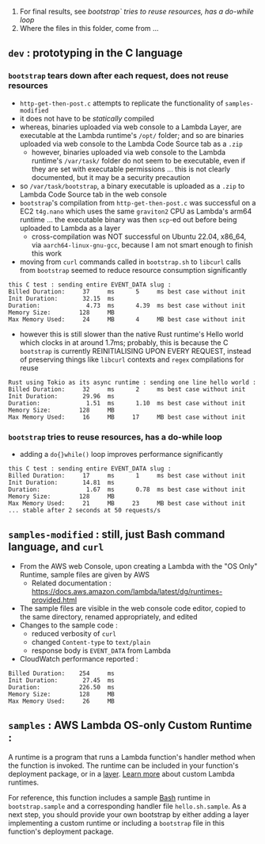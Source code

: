 1. For final results, see *bootstrap` tries to reuse resources, has a do-while loop*
2. Where the files in this folder, come from ...

## `dev` : prototyping in the C language

### `bootstrap` tears down after each request, does not reuse resources
- `http-get-then-post.c` attempts to replicate the functionality of
  `samples-modified`
- it does not have to be *statically* compiled
- whereas, binaries uploaded via web console to a Lambda Layer, are executable
  at the Lambda runtime's `/opt/` folder; and so are binaries uploaded via web
  console to the Lambda Code Source tab as a `.zip`
    - however, binaries uploaded via web console to the Lambda runtime's
      `/var/task/` folder do not seem to be executable, even if they are set
      with executable permissions ... this is not clearly documented, but it may
      be a security precaution
- so `/var/task/bootstrap`, a binary executable is uploaded as a `.zip` to
  Lambda Code Source tab in the web console
- `bootstrap`'s compilation from `http-get-then-post.c` was successful on a EC2
  `t4g.nano` which uses the same `graviton2` CPU as Lambda's arm64 runtime ...
  the executable binary was then `scp`-ed out before being uploaded to Lambda as
  a layer
    - cross-compilation was NOT successful on Ubuntu 22.04, x86_64, via
      `aarch64-linux-gnu-gcc`, because I am not smart enough to finish this work
-  moving from `curl` commands called in `bootstrap.sh` to `libcurl` calls from
   `bootstrap` seemed to reduce resource consumption significantly
```
this C test : sending entire EVENT_DATA slug : 
Billed Duration:     37     ms      5     ms best case without init
Init Duration:       32.15  ms      
Duration:             4.73  ms      4.39  ms best case without init
Memory Size:        128     MB      
Max Memory Used:     24     MB      4     MB best case without init 
```
 
- however this is still slower than the native Rust runtime's Hello world which
  clocks in at around 1.7ms; probably, this is because the C `bootstrap` is
  currently REINITIALISING UPON EVERY REQUEST, instead of preserving things like
  `libcurl` contexts and `regex` compilations for reuse

```
Rust using Tokio as its async runtime : sending one line hello world :
Billed Duration:     32     ms      2     ms best case without init
Init Duration:       29.96  ms      
Duration:             1.51  ms      1.10  ms best case without init
Memory Size:        128     MB      
Max Memory Used:     16     MB     17     MB best case without init 
```

### `bootstrap` tries to reuse resources, has a do-while loop

- adding a `do{}while()` loop improves performance significantly
```
this C test : sending entire EVENT_DATA slug : 
Billed Duration:     17     ms      1     ms best case without init
Init Duration:       14.81  ms      
Duration:             1.67  ms      0.78  ms best case without init
Memory Size:        128     MB      
Max Memory Used:     21     MB     23     MB best case without init ... stable after 2 seconds at 50 requests/s 
```

## `samples-modified` : still, just Bash command language, and `curl`

- From the AWS web Console, upon creating a Lambda with the "OS Only" Runtime,
  sample files are given by AWS
  - Related documentation :
    https://docs.aws.amazon.com/lambda/latest/dg/runtimes-provided.html
- The sample files are visible in the web console code editor, copied to the
  same directory, renamed appropriately, and edited
- Changes to the sample code :
  - reduced verbosity of `curl`
  - changed `Content-type` to `text/plain`
  - response body is `EVENT_DATA` from Lambda
- CloudWatch performance reported : 

```
Billed Duration:    254     ms 
Init Duration:       27.45  ms 
Duration:           226.50  ms 
Memory Size:        128     MB 
Max Memory Used:     26     MB 
```

## `samples` : AWS Lambda OS-only Custom Runtime :

A runtime is a program that runs a Lambda function's handler method when the
function is invoked. The runtime can be included in your function's deployment
package, or in a
[layer](https://docs.aws.amazon.com/lambda/latest/dg/configuration-layers.html).
[Learn more](https://docs.aws.amazon.com/lambda/latest/dg/runtimes-custom.html)
about custom Lambda runtimes.

For reference, this function includes a sample
[Bash](https://www.gnu.org/software/bash/) runtime in `bootstrap.sample` and a
corresponding handler file `hello.sh.sample`. As a next step, you should provide
your own bootstrap by either adding a layer implementing a custom runtime or
including a `bootstrap` file in this function's deployment package.
